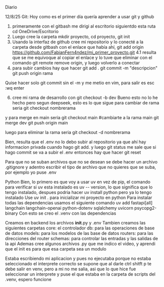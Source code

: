 Diario

12/8/25
Git:
Hoy como es el primer día quería aprender a usar git y github
1. primeramente con el gitbash me dirigi al escritorio siguientdo esta ruta cd OneDrive/Escritorio
2. Luego cree la carpeta mkdir proyecto, cd proyecto, git init
4. Usando la interfaz de github cree mi repositorio y lo conecté a la carpeta desde gitbash con 
el enlace que había ahí, git add origin https://github.com/FabianFern4ndez/mi_primer_proyecto.git
4.1 resulta que se me equivoque al copiar el enlace y lo tuve que eliminar con el comando
git remote  remove origin, y luego volverlo a conectar
5. para subir cambios hay que hacer
git add .
git commit -m "descripcion"
git push origin rama

Quise hacer solo git commit sin el -m y me metio en vim, para salir es esc :wq enter

6. cree mi rama de desarrollo con git checkout -b dev
Bueno esto no lo he hecho pero segun deepseek, esto es lo que sigue
para cambiar de rama seria git checkout nombrerama

y para merge en main seria
git checkout main #cambiarte a la rama main
git merge dev
git push origin main

luego para eliminar la rama seria git checkout -d nombrerama

Bien, resulta que el .env no lo debo subir al repositorio ya que ahí hay informacion privada
cuando hago git add. y luego git status me sale que si hago commit se va a subir el .env
entonces hay que hacer git reset

Para que no se suban archivos que no se desean se debe hacer un archivo .gitignore
y adentro escribir el tipo de archivo que no quieres que se suba, por ejemplo yo puse .env

Python
Bien, lo primero es que voy a usar uv en vez de pip, el comando para verificar si uv esta 
instalado es uv -- version, lo que significa que lo tengo instalado, despues podria hacer 
uv install python pero ya lo tengo instalado
Use uv init . para inicializar mi proyecto en python
Para instalar todas las dependencias usamos el siguiente comando
uv add fastapi[all] langchain langchain-openai python-dotenv sqlalchemy uvicorn psycopg2-binary
Con esto se creo el .venv con las dependencias

Creamos en backend los archivos __init__.py y .env
Tambien creamos las siguientes carpetas
core: el controlador
db: para las operaciones de base de datos
models: para los modelos de las base de datos
routers: para las direcciones del router
schemas: para controlar las entradas y las salidas de la api
Ademas cree algunos archivos .py que me indico el video, y aprendi que el init es para que esa carpeta sea un modulo

Estaba escribiendo mi aplicacion y pues no ejecutaba porque no estaba seleccionado el interprete correcto
se supone que al darle ctrl shitft p te debe salir en venv, pero a mi no me salia,
asi que lo que hice fue seleccionar un interprete y puse el que estaba en la carpeta de scripts del .venv, espero funcione

